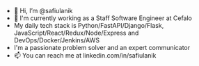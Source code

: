 - 👋 Hi, I’m @safiulanik
- 👀  I'm currently working as a Staff Software Engineer at Cefalo
- My daily tech stack is Python/FastAPI/Django/Flask, JavaScript/React/Redux/Node/Express and DevOps/Docker/Jenkins/AWS
- I'm a passionate problem solver and an expert communicator
- 📫 You can reach me at linkedin.com/in/safiulanik

<!---
safiulanik/safiulanik is a ✨ special ✨ repository because its `README.md` (this file) appears on your GitHub profile.
You can click the Preview link to take a look at your changes.
--->
